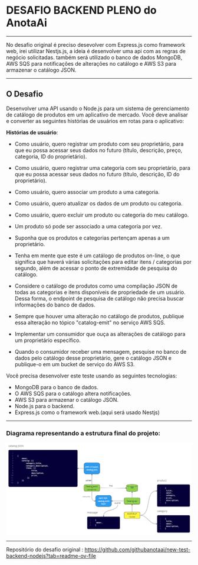 # DESAFIO BACKEND PLENO do AnotaAi

---

No desafio original é preciso desevolver com Express.js como framework web, irei utilizar Nestjs.js, a ideia é desenvolver uma api com as regras de negócio solicitadas. também será utilizado o banco de dados MongoDB, AWS SQS para notificações de alterações no catálogo e AWS S3 para armazenar o catálogo JSON.  

---

## O Desafio

Desenvolver uma API usando o Node.js para um sistema de gerenciamento de catálogo de produtos em um aplicativo de mercado. Você deve analisar e converter as seguintes histórias de usuários em rotas para o aplicativo:

**Histórias de usuário**:

- Como usuário, quero registrar um produto com seu proprietário, para que eu possa acessar seus dados no futuro (título, descrição, preço, categoria, ID do proprietário).

- Como usuário, quero registrar uma categoria com seu proprietário, para que eu possa acessar seus dados no futuro (título, descrição, ID do proprietário).

- Como usuário, quero associar um produto a uma categoria.

- Como usuário, quero atualizar os dados de um produto ou categoria.

- Como usuário, quero excluir um produto ou categoria do meu catálogo.

- Um produto só pode ser associado a uma categoria por vez.

- Suponha que os produtos e categorias pertençam apenas a um proprietário.

- Tenha em mente que este é um catálogo de produtos on-line, o que significa que haverá várias solicitações para editar itens / categorias por segundo, além de acessar o ponto de extremidade de pesquisa do catálogo.

- Considere o catálogo de produtos como uma compilação JSON de todas as categorias e itens disponíveis de propriedade de um usuário. Dessa forma, o endpoint de pesquisa de catálogo não precisa buscar informações do banco de dados.

- Sempre que houver uma alteração no catálogo de produtos, publique essa alteração no tópico "catalog-emit" no serviço AWS SQS.

- Implementar um consumidor que ouça as alterações de catálogo para um proprietário específico.

- Quando o consumidor receber uma mensagem, pesquise no banco de dados pelo catálogo desse proprietário, gere o catálogo JSON e publique-o em um bucket de serviço do AWS S3.

Você precisa desenvolver este teste usando as seguintes tecnologias:

- MongoDB para o banco de dados.
- O AWS SQS para o catálogo altera notificações.
- AWS S3 para armazenar o catálogo JSON.
- Node.js para o backend.
- Express.js como o framework web.(aqui será usado Nestjs)

---
### Diagrama representando a estrutura final do projeto:

![Diagram representing the final structure of the project:](diagram.png)

---
Repositório do desafio original : https://github.com/githubanotaai/new-test-backend-nodejs?tab=readme-ov-file
